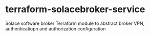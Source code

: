 # terraform-solacebroker-service
Solace software broker Terraform module to abstract broker VPN, authenticatiopn and authorization configuration
